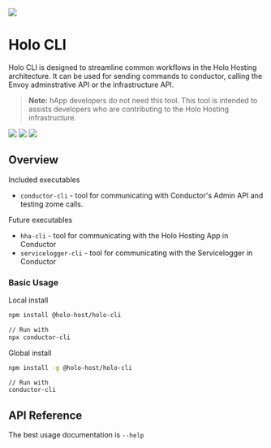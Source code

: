 [![](https://img.shields.io/npm/v/@holo-host/holo-cli/latest?style=flat-square)](http://npmjs.com/package/@holo-host/holo-cli)
<!-- [![](https://img.shields.io/github/workflow/status/holo-host/holo-cli/Node.js%20CI/master?style=flat-square&label=master)](https://github.com/holo-host/holo-cli) -->

# Holo CLI
Holo CLI is designed to streamline common workflows in the Holo Hosting architecture.  It can be
used for sending commands to conductor, calling the Envoy adminstrative API or the infrastructure
API.

> **Note:** hApp developers do not need this tool.  This tool is intended to assists developers who
> are contributing to the Holo Hosting infrastructure.


[![](https://img.shields.io/github/issues-raw/holo-host/holo-cli?style=flat-square)](https://github.com/holo-host/holo-cli/issues)
[![](https://img.shields.io/github/issues-closed-raw/holo-host/holo-cli?style=flat-square)](https://github.com/holo-host/holo-cli/issues?q=is%3Aissue+is%3Aclosed)
[![](https://img.shields.io/github/issues-pr-raw/holo-host/holo-cli?style=flat-square)](https://github.com/holo-host/holo-cli/pulls)

## Overview
Included executables

- `conductor-cli` - tool for communicating with Conductor's Admin API and testing zome calls.

Future executables

- `hha-cli` - tool for communicating with the Holo Hosting App in Conductor
- `servicelogger-cli` - tool for communicating with the Servicelogger in Conductor

### Basic Usage

Local install
``` bash
npm install @holo-host/holo-cli

// Run with
npx conductor-cli
```

Global install
``` bash
npm install -g @holo-host/holo-cli

// Run with
conductor-cli
```

## API Reference
The best usage documentation is `--help`
